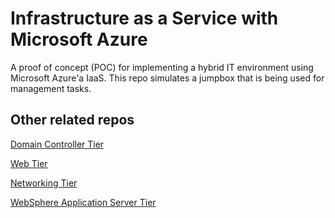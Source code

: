 # Infrastructure as a Service with Microsoft Azure
A proof of concept (POC) for implementing a hybrid IT environment using Microsoft Azure'a IaaS. This repo simulates a jumpbox that is being used for management tasks.

## Other related repos
[Domain Controller Tier](https://github.com/rbernardino/InfraDC)

[Web Tier](https://github.com/rbernardino/InfraWeb)

[Networking Tier](https://github.com/rbernardino/InfraNetworking)

[WebSphere Application Server Tier](https://github.com/rbernardino/InfraWebSphere)
